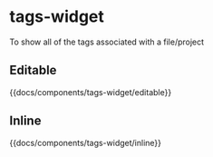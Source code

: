 # tags-widget

To show all of the tags associated with a file/project

## Editable
{{docs/components/tags-widget/editable}}

## Inline
{{docs/components/tags-widget/inline}}
